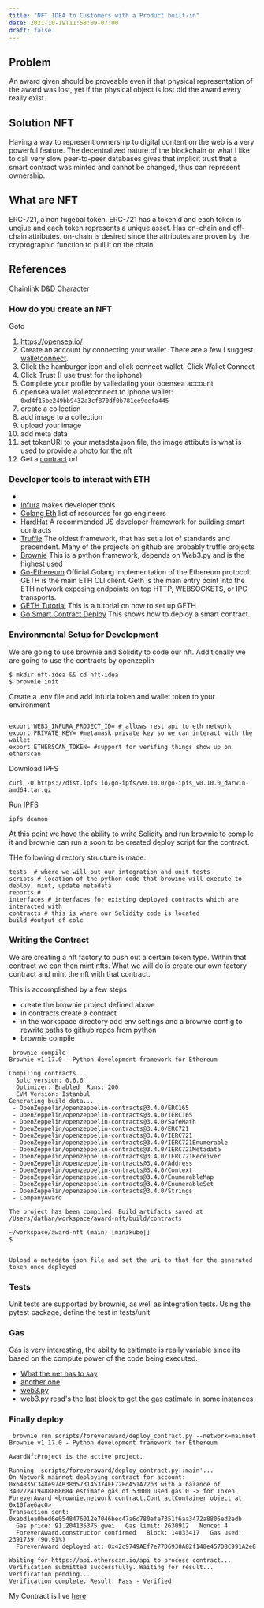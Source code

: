 ```yaml
---
title: "NFT IDEA to Customers with a Product built-in"
date: 2021-10-19T11:58:09-07:00
draft: false
---
```




## Problem

An award given should be proveable even if that physical representation of the award was lost, yet if the physical object is lost did the award every really exist.


## Solution NFT

Having a way to represent ownership to digital content on the web is a very powerful feature. The decentralized nature of the blockchain or what I like to call very slow peer-to-peer databases gives that implicit trust that a smart contract was minted and cannot be changed, thus can represent ownership.

## What are NFT

ERC-721, a non fugebal token. ERC-721 has a tokenid and each token is unqiue and each token represents a unique asset. Has on-chain and off-chain attributes. on-chain is desired since the attributes are proven by the cryptographic function to pull it on the chain.


## References

[Chainlink D&D Character](https://blog.chain.link/build-deploy-and-sell-your-own-dynamic-nft/)



### How do you create an NFT

Goto

1. https://opensea.io/
2. Create an account by connecting your wallet. There are a few I suggest [walletconnect](https://walletconnect.com/).
3. Click the hamburger icon and click connect wallet. Click Wallet Connect
4. Click Trust (I use trust for the iphone)
5. Complete your profile by valledating your opensea account
6. opensea wallet walletconnect to iphone wallet: `0xd4f15be249bb9432a3cf870df0b781ee9eefa445`
7. create a collection
8. add image to a collection
9. upload your image
10. add meta data
11. set tokenURI to your metadata.json file, the image attibute is what is used to provide a [photo for the nft](https://gateway.pinata.cloud/ipfs/Qmb8i9HPK5Jafx6iX7SopAz2Pi1oX75o6tMSWTJGh1mjcc)
12. Get a [contract](https://etherscan.io/address/0x495f947276749ce646f68ac8c248420045cb7b5e) url




### Developer tools to interact with ETH

* 
* [Infura](https://infura.io/) makes developer tools 
* [Golang Eth](https://ethereum.org/en/developers/docs/programming-languages/golang/) list of resources for go engineers
* [HardHat](https://hardhat.org/) A recommended JS developer framework for building smart contracts
* [Truffle](https://www.trufflesuite.com/) The oldest framework, that has set a lot of standards and precendent. Many of the projects on github are probably truffle projects
* [Brownie](https://github.com/eth-brownie/brownie) This is a python framework, depends on Web3.py and is the highest used
* [Go-Ethereum](https://github.com/ethereum/go-ethereum) Official Golang implementation of the Ethereum protocol. GETH is the main ETH CLI client. Geth is the main entry point into the ETH network exposing endpoints on top HTTP, WEBSOCKETS, or IPC transports.
* [GETH Tutorial](https://medium.com/coinmonks/creating-and-exploring-a-private-ethereum-blockchain-using-geth-d71afc5cdcf9) This is a tutorial on how to set up GETH
* [Go Smart Contract Deploy](https://goethereumbook.org/smart-contract-deploy/) This shows how to deploy a smart contract.




### Environmental Setup for Development

We are going to use brownie and Solidity to code our nft. Additionally we are going to use the contracts by openzeplin


```
$ mkdir nft-idea && cd nft-idea
$ brownie init 
```

Create a .env file and add infuria token and wallet token to your environment

```

export WEB3_INFURA_PROJECT_ID= # allows rest api to eth network
export PRIVATE_KEY= #metamask private key so we can interact with the wallet
export ETHERSCAN_TOKEN= #support for verifing things show up on etherscan

```


Download IPFS
```
curl -O https://dist.ipfs.io/go-ipfs/v0.10.0/go-ipfs_v0.10.0_darwin-amd64.tar.gz
```

Run IPFS

```
ipfs deamon 
```


At this point we have the ability to write Solidity and run brownie to compile it and brownie can run a soon to be created deploy script for the contract.

THe following directory structure is made:
```
tests  # where we will put our integration and unit tests
scripts # location of the python code that browine will execute to deploy, mint, update metadata
reports # 
interfaces # interfaces for existing deployed contracts which are interacted with
contracts # this is where our Solidity code is located 
build #output of solc
```


### Writing the Contract


We are creating a nft factory to push out a certain token type. Within that contract we can then mint nfts. What we will do is create our own factory contract and mint the nft with that contract.

This is accomplished by a few steps
* create the brownie project defined above
* in contracts create a contract
* in the workspace directory add env settings and a brownie config to rewrite paths to github repos from python
* brownie compile


```
 brownie compile
Brownie v1.17.0 - Python development framework for Ethereum

Compiling contracts...
  Solc version: 0.6.6
  Optimizer: Enabled  Runs: 200
  EVM Version: Istanbul
Generating build data...
 - OpenZeppelin/openzeppelin-contracts@3.4.0/ERC165
 - OpenZeppelin/openzeppelin-contracts@3.4.0/IERC165
 - OpenZeppelin/openzeppelin-contracts@3.4.0/SafeMath
 - OpenZeppelin/openzeppelin-contracts@3.4.0/ERC721
 - OpenZeppelin/openzeppelin-contracts@3.4.0/IERC721
 - OpenZeppelin/openzeppelin-contracts@3.4.0/IERC721Enumerable
 - OpenZeppelin/openzeppelin-contracts@3.4.0/IERC721Metadata
 - OpenZeppelin/openzeppelin-contracts@3.4.0/IERC721Receiver
 - OpenZeppelin/openzeppelin-contracts@3.4.0/Address
 - OpenZeppelin/openzeppelin-contracts@3.4.0/Context
 - OpenZeppelin/openzeppelin-contracts@3.4.0/EnumerableMap
 - OpenZeppelin/openzeppelin-contracts@3.4.0/EnumerableSet
 - OpenZeppelin/openzeppelin-contracts@3.4.0/Strings
 - CompanyAward

The project has been compiled. Build artifacts saved at /Users/dathan/workspace/award-nft/build/contracts

~/workspace/award-nft (main) [minikube|]
$ 


Upload a metadata json file and set the uri to that for the generated token once deployed

```




### Tests

Unit tests are supported by brownie, as well as integration tests. Using the pytest package, define the test in tests/unit


### Gas

Gas is very interesting, the ability to esitimate is really variable since its based on the compute power of the code being executed.

* [What the net has to say](https://ethereum.stackexchange.com/questions/19665/how-to-calculate-transaction-fee)
* [another one](https://ethereum.stackexchange.com/questions/68662/how-to-determine-transaction-fees-using-web3-py)
* [web3.py](https://web3py.readthedocs.io/en/stable/web3.eth.html#web3.eth.Eth.getTransactionReceipt)
* web3.py read's the last block to get the gas estimate in some instances


### Finally deploy

```
 brownie run scripts/foreveraward/deploy_contract.py --network=mainnet
Brownie v1.17.0 - Python development framework for Ethereum

AwardNftProject is the active project.

Running 'scripts/foreveraward/deploy_contract.py::main'...
On Network mainnet deploying contract for account: 0x64835C348e974B38d573145374EF72FdA51A72b3 with a balance of 340272419488868684 estimate gas of 53000 used gas 0 -> for Token ForeverAward <brownie.network.contract.ContractContainer object at 0x10fae6ac0>
Transaction sent: 0xabd1ea0bed6e0548476012e7046bec47a6c780efe7351f6aa3472a8805ed2edb
  Gas price: 91.204135375 gwei   Gas limit: 2630912   Nonce: 4
  ForeverAward.constructor confirmed   Block: 14033417   Gas used: 2391739 (90.91%)
  ForeverAward deployed at: 0x42c9749AEf7e77D6930A82f148e457D8C991A2e8

Waiting for https://api.etherscan.io/api to process contract...
Verification submitted successfully. Waiting for result...
Verification pending...
Verification complete. Result: Pass - Verified

```

My Contract is live [here](https://etherscan.io/address/0x42c9749AEf7e77D6930A82f148e457D8C991A2e8#code)

